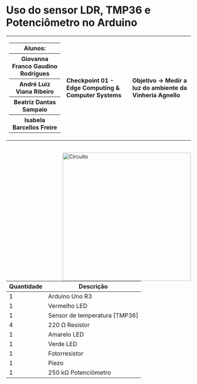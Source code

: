 # Uso do sensor LDR, TMP36 e Potenciômetro no Arduino

<table>
  <tr>
    <td>
      <div>
        <table>
          <tr>
            <th>Alunos:</th>
          </tr>
          <tr>
            <th>Giovanna Franco Gaudino Rodrigues</th>
          </tr>
          <tr>
            <th>André Luiz Viana Ribeiro</th>
          </tr>
          <tr>
            <th>Beatriz Dantas Sampaio</th>
          </tr>
          <tr>
            <th>Isabela Barcellos Freire</th>
          </tr>
        </table>
      </div>
    </td>
    <td>
      <div>
        <b>Checkpoint 01 - Edge Computing & Computer Systems</b>
      <td> <b>Objetivo → Medir a luz do ambiente da Vinheria Agnello</b> </td>
      </div>
    </td>
  </tr>
</table>

<br>


<img height="350em" src="https://github.com/Ctrl-Alt-Challenge/CP01-EDCS/assets/110347145/7f341af6-93d9-418b-94c4-7403772e867c" alt="Circuito" align="right">


| Quantidade | Descrição                         |
|------------|-----------------------------------|
| 1          | Arduino Uno R3                    |
| 1          | Vermelho LED                      |
| 1          | Sensor de temperatura [TMP36]     |
| 4          | 220 Ω Resistor                    |
| 1          | Amarelo LED                       |
| 1          | Verde LED                         |
| 1          | Fotorresistor                     |
| 1          | Piezo                             |
| 1          | 250 kΩ Potenciômetro              |

